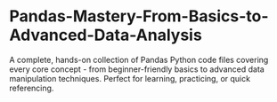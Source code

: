 # Pandas-Mastery-From-Basics-to-Advanced-Data-Analysis
A complete, hands-on collection of Pandas Python code files covering every core concept - from beginner-friendly basics to advanced data manipulation techniques. Perfect for learning, practicing, or quick referencing.
